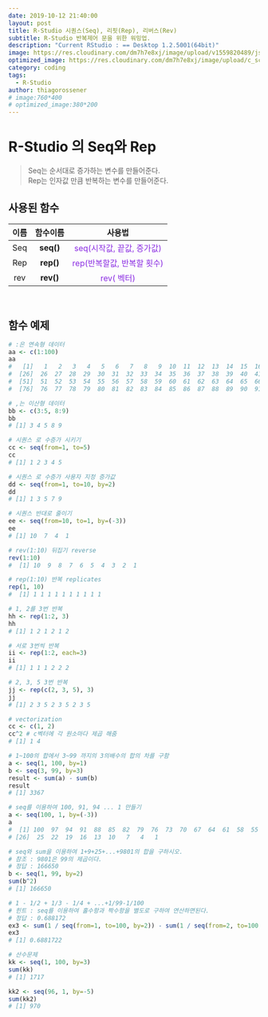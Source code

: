 ```yaml
---
date: 2019-10-12 21:40:00
layout: post
title: R-Studio 시퀀스(Seq), 리핏(Rep), 리버스(Rev)
subtitle: R-Studio 반복제어 문을 위한 워밍업.
description: "Current RStudio : == Desktop 1.2.5001(64bit)"
image: https://res.cloudinary.com/dm7h7e8xj/image/upload/v1559820489/js-code_n83m7a.jpg
optimized_image: https://res.cloudinary.com/dm7h7e8xj/image/upload/c_scale,w_380/v1559820489/js-code_n83m7a.jpg
category: coding
tags:
  - R-Studio
author: thiagorossener
# image:760*400
# optimized_image:380*200
---
```


# R-Studio 의 Seq와 Rep
> Seq는 순서대로 증가하는 변수를 만들어준다.<br>
> Rep는 인자값 만큼 반복하는 변수를 만들어준다.

## 사용된 함수

| 이름 | 함수이름 | 사용법 |
|:---:|:---:|:---:|
| Seq | **seq()** | <span style="color:blueviolet">seq(시작값, 끝값, 증가값) |
| Rep | **rep()** | <span style="color:blueviolet">rep(반복할값, 반복할 횟수) |
| rev | **rev()** | <span style="color:blueviolet">rev( 벡터) |

<br>

## 함수 예제

```r
# :은 연속형 데이터
aa <- c(1:100)
aa
#   [1]   1   2   3   4   5   6   7   8   9  10  11  12  13  14  15  16  17  18  19  20  21  22  23  24  25
#  [26]  26  27  28  29  30  31  32  33  34  35  36  37  38  39  40  41  42  43  44  45  46  47  48  49  50
#  [51]  51  52  53  54  55  56  57  58  59  60  61  62  63  64  65  66  67  68  69  70  71  72  73  74  75
#  [76]  76  77  78  79  80  81  82  83  84  85  86  87  88  89  90  91  92  93  94  95  96  97  98  99 100

# ,는 이산형 데이터
bb <- c(3:5, 8:9)
bb
# [1] 3 4 5 8 9

# 시퀀스 로 수증가 시키기
cc <- seq(from=1, to=5)
cc
# [1] 1 2 3 4 5

# 시퀀스 로 수증가 사용자 지정 증가값
dd <- seq(from=1, to=10, by=2)
dd
# [1] 1 3 5 7 9

# 시퀀스 반대로 줄이기
ee <- seq(from=10, to=1, by=(-3))
ee
# [1] 10  7  4  1

# rev(1:10) 뒤집기 reverse
rev(1:10)
#  [1] 10  9  8  7  6  5  4  3  2  1

# rep(1:10) 반복 replicates
rep(1, 10)
#  [1] 1 1 1 1 1 1 1 1 1 1

# 1, 2를 3번 반복
hh <- rep(1:2, 3)
hh
# [1] 1 2 1 2 1 2

# 서로 3번씩 반복
ii <- rep(1:2, each=3)
ii
# [1] 1 1 1 2 2 2

# 2, 3, 5 3번 반복
jj <- rep(c(2, 3, 5), 3)
jj
# [1] 2 3 5 2 3 5 2 3 5

# vectorization
cc <- c(1, 2)
cc^2 # c벡터에 각 원소마다 제곱 해줌
# [1] 1 4

# 1~100의 합에서 3~99 까지의 3의배수의 합의 차를 구함
a <- seq(1, 100, by=1)
b <- seq(3, 99, by=3)
result <- sum(a) - sum(b)
result
# [1] 3367

# seq를 이용하여 100, 91, 94 ... 1 만들기
a <- seq(100, 1, by=(-3))
a
#  [1] 100  97  94  91  88  85  82  79  76  73  70  67  64  61  58  55  52  49  46  43  40  37  34  31  28
# [26]  25  22  19  16  13  10   7   4   1

# seq와 sum을 이용하여 1+9+25+...+9801의 합을 구하시오.
# 참조 : 9801은 99의 제곱이다.
# 정답 : 166650
b <- seq(1, 99, by=2)
sum(b^2)
# [1] 166650

# 1 - 1/2 + 1/3 - 1/4 + ...+1/99-1/100
# 힌트 : seq를 이용하여 홀수항과 짝수항을 별도로 구하여 연산하면된다.
# 정답 : 0.688172
ex3 <- sum(1 / seq(from=1, to=100, by=2)) - sum(1 / seq(from=2, to=100, by=2))
ex3
# [1] 0.6881722

# 산수문제
kk <- seq(1, 100, by=3)
sum(kk)
# [1] 1717

kk2 <- seq(96, 1, by=-5)
sum(kk2)
# [1] 970
```